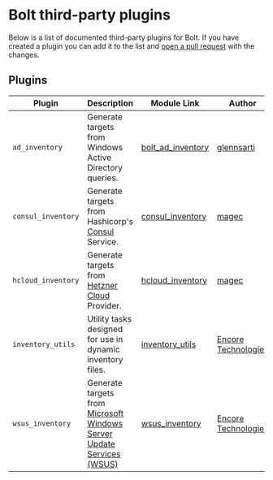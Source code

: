 # Bolt third-party plugins

Below is a list of documented third-party plugins for Bolt.  If you have created a plugin you can add it to the list and [open a pull request](https://github.com/puppetlabs/bolt/blob/master/CONTRIBUTING.md#pull-requests) with the changes.

## Plugins
| Plugin | Description | Module Link | Author |
| --- | --- | --- | --- |
| `ad_inventory` | Generate targets from Windows Active Directory queries. | [bolt_ad_inventory](https://github.com/glennsarti/bolt_ad_inventory) | [glennsarti](https://github.com/glennsarti) |
| `consul_inventory` | Generate targets from Hashicorp's [Consul](https://consul.io) Service. | [consul_inventory](https://github.com/magec/puppetlabs-consul_inventory) | [magec](https://github.com/magec) |
| `hcloud_inventory` | Generate targets from [Hetzner Cloud](https://www.hetzner.com/cloud) Provider. | [hcloud_inventory](https://github.com/magec/puppetlabs-hcloud_inventory) | [magec](https://github.com/magec) |
| `inventory_utils` | Utility tasks designed for use in dynamic inventory files. | [inventory_utils](https://forge.puppet.com/encore/inventory_utils) | [Encore Technologies](https://github.com/EncoreTechnologies) |
| `wsus_inventory` | Generate targets from [Microsoft Windows Server Update Services (WSUS)](https://docs.microsoft.com/en-us/windows-server/administration/windows-server-update-services/get-started/windows-server-update-services-wsus) | [wsus_inventory](https://forge.puppet.com/encore/wsus_inventory) | [Encore Technologies](https://github.com/EncoreTechnologies) |

